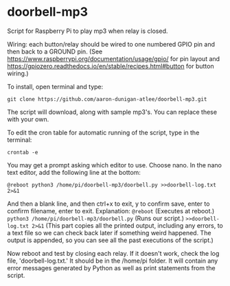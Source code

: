 # doorbell-mp3
Script for Raspberry Pi to play mp3 when relay is closed.

Wiring: each button/relay should be wired to one numbered GPIO pin and then back to a GROUND pin.  (See https://www.raspberrypi.org/documentation/usage/gpio/ for pin layout and https://gpiozero.readthedocs.io/en/stable/recipes.html#button for button wiring.)

To install, open terminal and type:

`git clone https://github.com/aaron-dunigan-atlee/doorbell-mp3.git`

The script will download, along with sample mp3's. You can replace these with your own. 

To edit the cron table for automatic running of the script, type in the terminal:

`crontab -e`

You may get a prompt asking which editor to use.  Choose nano.
In the nano text editor, add the following line at the bottom:

`@reboot python3 /home/pi/doorbell-mp3/doorbell.py >>doorbell-log.txt 2>&1`

And then a blank line, and then ctrl+x to exit, y to confirm save, enter to confirm filename, enter to exit.
Explanation:
`@reboot` 
(Executes at reboot.)
`python3 /home/pi/doorbell-mp3/doorbell.py` 
(Runs our script.)
`>>doorbell-log.txt 2>&1` 
(This part copies all the printed output, including any errors, to a text file so we can check back later if something weird happened. The output is appended, so you can see all the past executions of the script.)

Now reboot and test by closing each relay.
If it doesn't work, check the log file, 'doorbell-log.txt.'  It should be in the /home/pi folder.  It will contain any error messages generated by Python as well as print statements from the script.
